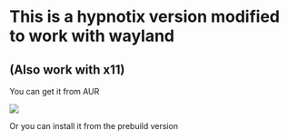 <h1>This is a hypnotix version modified to work with wayland</h1>
<h2>(Also work with x11)</h2>
<p>You can get it from AUR</p>
<a href="https://aur.archlinux.org/packages/hypnotix-wayland/">
  <img src="https://aur.archlinux.org/css/archnavbar/aurlogo.png" />
  </a>
 <p>Or you can install it from the prebuild version</p>
